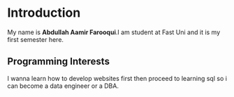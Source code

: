 # Introduction
My name is **Abdullah Aamir Farooqui**.I am student at Fast Uni and it is my first semester here.
## Programming Interests
I wanna learn how to develop websites first then proceed to learning sql so i can become a data engineer or a DBA.
